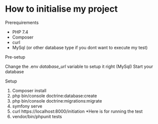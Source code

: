 # How to initialise my project

Prerequirements

- PHP 7.4
- Composer
- curl
- MySql (or other database type if you dont want to execute my test)

Pre-setup

Change the .env *database_url* variable to setup it right (MySql)
Start your database 

Setup

1) Composer install
2) php bin/console doctrine:database:create
3) php bin/console doctrine:migrations:migrate
4) symfony serve
5) curl https://localhost:8000/initiation
*Here is for running the test 
6) vendor/bin/phpunit tests
